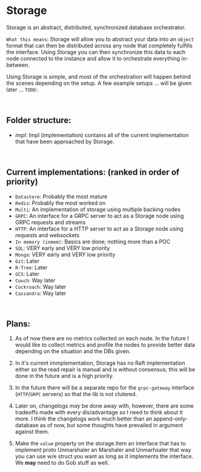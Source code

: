 # Storage

Storage is an abstract, distributed, synchronized database orchestrator. 
<br>

`What this means`: Storage will allow you to abstract your data into an `object` format that can then be distributed across any node that completely fulfills the interface.
Using Storage you can then synchronize this data to each node connected to the instance and allow it to orchestrate everything in-between.
<br>

Using Storage is simple, and most of the orchestration will happen behind the scenes depending on the setup. A few example setups ... will be given later ... `TODO:`

<br>

## Folder structure:
- _impl_: Impl (implementation) contains all of the current implementation that have been approached by Storage.
<br>

## Current implementations: (ranked in order of priority)
  - `Datastore`: Probably the most mature
  - `Redis`: Probably the most worked on
  - `Multi`: An implementation of storage using multiple backing nodes
  - `GRPC`: An interface for a GRPC server to act as a Storage node using GRPC requests and streams
  - `HTTP`: An interface for a HTTP server to act as a Storage node using requests and websockets
  - `In memory (inmem)`: Basics are done; nothing more than a POC
  - `SQL`: VERY early and VERY low priority
  - `Mongo`: VERY early and VERY low priority
  - `Git`: Later
  - `R-Tree`: Later
  - `GCS`: Later
  - `Couch`: Way later
  - `Cockroach`: Way later
  - `Cassandra`: Way later

<br>

## Plans:
1. As of now there are no metrics collected on each node. In the future I would like to collect metrics and profile the nodes to provide better data depending on the situation and the DBs given.

2. In it's current immplementation, Storage has no Raft implementation either so the read repair is manual and is without consensus; this will be done in the future and is a high priority.

3. In the future there will be a separate repo for the `grpc-gateway` interface (`HTTP`/`GRPC` servers) so that the lib is not clutered.

4. Later on, changelogs _may_ be done away with, however, there are some tradeoffs made with every dis/advantage so I need to think about it more. I think the changelogs work much better than an append-only-database as of now, but some thoughts have prevailed in argument against them.

5. Make the `value` property on the storage.Item an interface that has to implement proto Unmarshaler an Marshaler and Unmarhsaler that way you can use w/e struct you want as long as it implements the interface. We **may** need to do Gob stuff as well.
